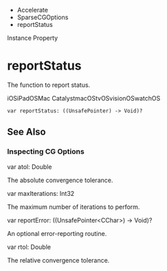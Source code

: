 

- Accelerate
- SparseCGOptions
-  reportStatus 

Instance Property

# reportStatus

The function to report status.

iOSiPadOSMac CatalystmacOStvOSvisionOSwatchOS

``` source
var reportStatus: ((UnsafePointer) -> Void)?
```

## See Also

### Inspecting CG Options

var atol: Double

The absolute convergence tolerance.

var maxIterations: Int32

The maximum number of iterations to perform.

var reportError: ((UnsafePointer&lt;CChar>) -> Void)?

An optional error-reporting routine.

var rtol: Double

The relative convergence tolerance.

